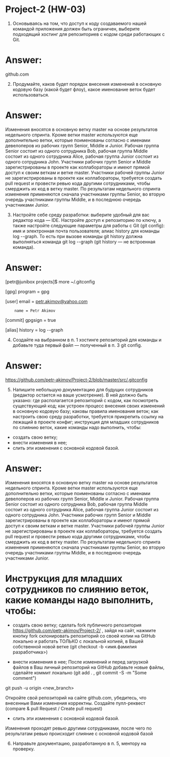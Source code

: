 # Project-2 (HW-03)
1. Основываясь на том, что доступ к коду создаваемого нашей командой приложения должен быть ограничен, выберите подходящий хостинг для репозиториев с кодом среди работающих с Git.

# Answer:

github.com

2. Продумайте, каков будет порядок внесения изменений в основную кодовую базу (какой будет флоу), какое именование веток будет использоваться.

# Answer: 
Изменения вносятся в основную ветку master на основе результатов недельного спринта. Кроме ветки master используются еще дополнительно ветки, которые поименованы согласно с именами девелоперов из рабочих групп Senior, Middle и Junior. Рабочая группа Senior состоит из одного сотрудника Bob, рабочая группа Middle состоит из одного сотрудника Alice, рабочая группа Junior состоит из одного сотрудника John. Участники рабочих групп Senior и Middle зарегистрированы в проекте как коллабораторы и имеют прямой доступ к своим веткам и ветке master. Участники рабочей группы Junior не зарегистрированы в проекте как коллабораторы, требуется создать pull request и провести ревью кода другими сотрудниками, чтобы смерджить их код в ветку master. По результатам недельного спринта изменения применяются сначала участниками группы Senior, во вторую очередь участниками группы Middle, и в последнюю очередь участниками Junior.

3. Настройте себе среду разработки: выберите удобный для вас редактор кода — IDE. Настройте доступ к репозиторию по ключу, а также настройте следующие параметры для работы с Git (git config):
имя и электронная почта пользователя;
алиас history для команды log --graph. То есть при вызове команды git history должна выполняться команда git log --graph (git history — не встроенная команда).

# Answer:
[petr@junibox projects]$ more  ~/.gitconfig

[gpg]
        program = gpg

[user]
        email = petr.akimov@yahoo.com
        
        name = Petr Akimov

[commit]
        gpgsign = true

[alias]
        history = log --graph


4. Создайте на выбранном в п. 1 хостинге репозиторий для команды и добавьте туда первый файл — полученный в п. 3 git config.

# Answer:
https://github.com/petr-akimov/Project-2/blob/master/src/.gitconfig

5. Напишите небольшую документацию для будущих сотрудников (редактор остается на ваше усмотрение). В ней должно быть указано:
где располагается репозиторий с кодом, как посмотреть существующий код;
как устроен процесс внесения своих изменений в основную кодовую базу;
каковы правила именования веток;
как настроить свою среду разработки, требуется прикрепить ссылку на лежащий в проекте конфиг;
инструкция для младших сотрудников по слиянию веток, какие команды надо выполнить, чтобы:

- создать свою ветку;  
- внести изменения в нее;
- слить эти изменения с основной кодовой базой.

# Answer: 
Изменения вносятся в основную ветку master на основе результатов недельного спринта. Кроме ветки master используются еще дополнительно ветки, которые поименованы согласно с именами девелоперов из рабочих групп Senior, Middle и Junior. Рабочая группа Senior состоит из одного сотрудника Bob, рабочая группа Middle состоит из одного сотрудника Alice, рабочая группа Junior состоит из одного сотрудника John. Участники рабочих групп Senior и Middle зарегистрированы в проекте как коллабораторы и имеют прямой доступ к своим веткам и ветке master. Участники рабочей группы Junior не зарегистрированы в проекте как коллабораторы, требуется создать pull request и провести ревью кода другими сотрудниками, чтобы смерджить их код в ветку master. По результатам недельного спринта изменения применяются сначала участниками группы Senior, во вторую очередь участниками группы Middle, и в последнюю очередь участниками Junior.

# Инструкция для младших сотрудников по слиянию веток, какие команды надо выполнить, чтобы:

- создать свою ветку; 
сделать fork публичного репозитория https://github.com/petr-akimov/Project-2/ , зайдя на сайт, нажмите кнопку fork
склонировать репозиторий со своей копии на GitHub локально и работать ТОЛЬКО с локальной копией, в Вашей собственной новой ветке 
(git checkout -b <имя.фамилия разработчика>)
 
- внести изменения в нее;
После изменений и перед загрузкой файлов в Ваш личный репозиторий на GitHub добавьте новые файлы, сделайте коммит локально 
(git add . , git commit -S -m  "Some comment")

git push -u origin <new_branch>

Откройте свой репозиторий на сайте github.com, убедитесь, что внесенные Вами изменения корректны. Создайте пулл-реквест (compare & pull Request / Create pull request)

- слить эти изменения с основной кодовой базой.

Изменения проходят ревью другими сотрудниками, после чего по результатам ревью происходит слияние с основной кодовой базой

6. Направьте документацию, разработанную в п. 5, ментору на проверку.
